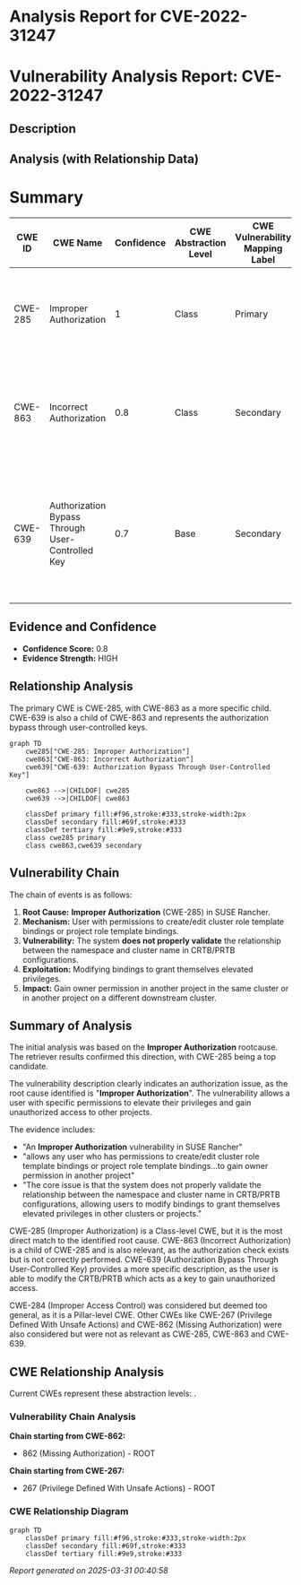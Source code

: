 # Analysis Report for CVE-2022-31247

# Vulnerability Analysis Report: CVE-2022-31247

## Description



## Analysis (with Relationship Data)

# Summary
| CWE ID | CWE Name | Confidence | CWE Abstraction Level | CWE Vulnerability Mapping Label | CWE-Vulnerability Mapping Notes |
|---|---|---|---|---|---|
| CWE-285 | Improper Authorization | 1 | Class | Primary | Allowed-with-Review, Class-level, but direct match to **Improper Authorization** rootcause.|
| CWE-863 | Incorrect Authorization | 0.8 | Class | Secondary | Allowed-with-Review, a child of CWE-285, but the authorization check exists but is incorrect.|
| CWE-639 | Authorization Bypass Through User-Controlled Key | 0.7 | Base | Secondary | Allowed, user can modify key value identifying the data to gain access to another user's data, however, the key in this case is CRTB/PRTB.|

## Evidence and Confidence

*   **Confidence Score:** 0.8
*   **Evidence Strength:** HIGH

## Relationship Analysis
The primary CWE is CWE-285, with CWE-863 as a more specific child. CWE-639 is also a child of CWE-863 and represents the authorization bypass through user-controlled keys.

```mermaid
graph TD
    cwe285["CWE-285: Improper Authorization"]
    cwe863["CWE-863: Incorrect Authorization"]
    cwe639["CWE-639: Authorization Bypass Through User-Controlled Key"]

    cwe863 -->|CHILDOF| cwe285
    cwe639 -->|CHILDOF| cwe863

    classDef primary fill:#f96,stroke:#333,stroke-width:2px
    classDef secondary fill:#69f,stroke:#333
    classDef tertiary fill:#9e9,stroke:#333
    class cwe285 primary
    class cwe863,cwe639 secondary
```

## Vulnerability Chain
The chain of events is as follows:
1.  **Root Cause:** **Improper Authorization** (CWE-285) in SUSE Rancher.
2.  **Mechanism:** User with permissions to create/edit cluster role template bindings or project role template bindings.
3.  **Vulnerability:** The system **does not properly validate** the relationship between the namespace and cluster name in CRTB/PRTB configurations.
4.  **Exploitation:** Modifying bindings to grant themselves elevated privileges.
5.  **Impact:** Gain owner permission in another project in the same cluster or in another project on a different downstream cluster.

## Summary of Analysis
The initial analysis was based on the **Improper Authorization** rootcause. The retriever results confirmed this direction, with CWE-285 being a top candidate.

The vulnerability description clearly indicates an authorization issue, as the root cause identified is "**Improper Authorization**". The vulnerability allows a user with specific permissions to elevate their privileges and gain unauthorized access to other projects.

The evidence includes:
- "An **Improper Authorization** vulnerability in SUSE Rancher"
- "allows any user who has permissions to create/edit cluster role template bindings or project role template bindings...to gain owner permission in another project"
- "The core issue is that the system does not properly validate the relationship between the namespace and cluster name in CRTB/PRTB configurations, allowing users to modify bindings to grant themselves elevated privileges in other clusters or projects."

CWE-285 (Improper Authorization) is a Class-level CWE, but it is the most direct match to the identified root cause. CWE-863 (Incorrect Authorization) is a child of CWE-285 and is also relevant, as the authorization check exists but is not correctly performed. CWE-639 (Authorization Bypass Through User-Controlled Key) provides a more specific description, as the user is able to modify the CRTB/PRTB which acts as a key to gain unauthorized access.

CWE-284 (Improper Access Control) was considered but deemed too general, as it is a Pillar-level CWE. Other CWEs like CWE-267 (Privilege Defined With Unsafe Actions) and CWE-862 (Missing Authorization) were also considered but were not as relevant as CWE-285, CWE-863 and CWE-639.


## CWE Relationship Analysis

Current CWEs represent these abstraction levels: .


### Vulnerability Chain Analysis

**Chain starting from CWE-862:**
- 862 (Missing Authorization) - ROOT


**Chain starting from CWE-267:**
- 267 (Privilege Defined With Unsafe Actions) - ROOT



### CWE Relationship Diagram

```mermaid
graph TD
    classDef primary fill:#f96,stroke:#333,stroke-width:2px
    classDef secondary fill:#69f,stroke:#333
    classDef tertiary fill:#9e9,stroke:#333
```



*Report generated on 2025-03-31 00:40:58*
